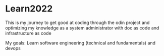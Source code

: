 # Learn2022

This is my journey to get good at coding through the odin project and optimizing my knowledge as a system administrator with doc as code and infrastructure as code


My goals: Learn software engineering (technical and fundamentals) and devops